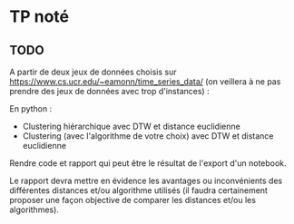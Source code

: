 # TP noté

## TODO

A partir de deux jeux de données choisis sur <https://www.cs.ucr.edu/~eamonn/time_series_data/> (on veillera à ne pas prendre des jeux de données avec trop d'instances) :

En python :

- Clustering hiérarchique avec DTW et distance euclidienne
- Clustering (avec l'algorithme de votre choix) avec DTW et distance euclidienne

Rendre code et rapport qui peut être le résultat de l'export d'un notebook.

Le rapport  devra mettre en évidence les avantages ou inconvénients des différentes distances et/ou algorithme utilisés (il faudra certainement proposer une façon objective de comparer les distances et/ou les algorithmes).
